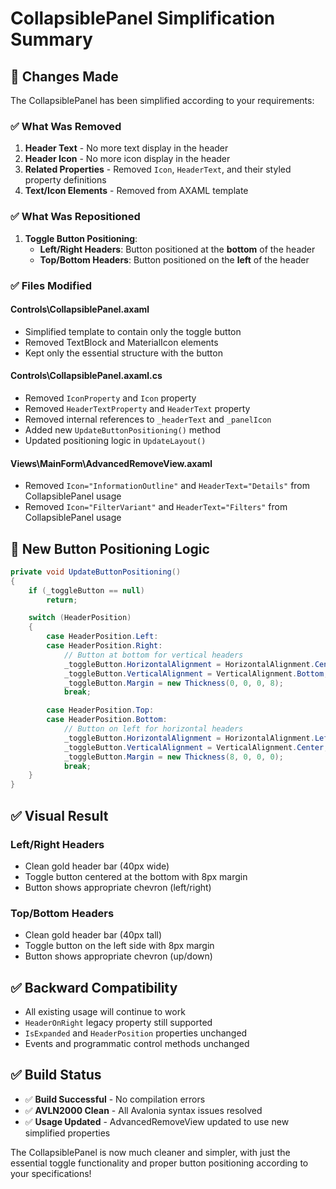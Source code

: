# CollapsiblePanel Simplification Summary

## 🎯 **Changes Made**

The CollapsiblePanel has been simplified according to your requirements:

### ✅ **What Was Removed**
1. **Header Text** - No more text display in the header
2. **Header Icon** - No more icon display in the header  
3. **Related Properties** - Removed `Icon`, `HeaderText`, and their styled property definitions
4. **Text/Icon Elements** - Removed from AXAML template

### ✅ **What Was Repositioned**
1. **Toggle Button Positioning**:
   - **Left/Right Headers**: Button positioned at the **bottom** of the header
   - **Top/Bottom Headers**: Button positioned on the **left** of the header

### ✅ **Files Modified**

#### **Controls\CollapsiblePanel.axaml**
- Simplified template to contain only the toggle button
- Removed TextBlock and MaterialIcon elements
- Kept only the essential structure with the button

#### **Controls\CollapsiblePanel.axaml.cs**
- Removed `IconProperty` and `Icon` property
- Removed `HeaderTextProperty` and `HeaderText` property  
- Removed internal references to `_headerText` and `_panelIcon`
- Added new `UpdateButtonPositioning()` method
- Updated positioning logic in `UpdateLayout()`

#### **Views\MainForm\AdvancedRemoveView.axaml**
- Removed `Icon="InformationOutline"` and `HeaderText="Details"` from CollapsiblePanel usage
- Removed `Icon="FilterVariant"` and `HeaderText="Filters"` from CollapsiblePanel usage

## 🎯 **New Button Positioning Logic**

```csharp
private void UpdateButtonPositioning()
{
    if (_toggleButton == null)
        return;

    switch (HeaderPosition)
    {
        case HeaderPosition.Left:
        case HeaderPosition.Right:
            // Button at bottom for vertical headers
            _toggleButton.HorizontalAlignment = HorizontalAlignment.Center;
            _toggleButton.VerticalAlignment = VerticalAlignment.Bottom;
            _toggleButton.Margin = new Thickness(0, 0, 0, 8);
            break;

        case HeaderPosition.Top:
        case HeaderPosition.Bottom:
            // Button on left for horizontal headers
            _toggleButton.HorizontalAlignment = HorizontalAlignment.Left;
            _toggleButton.VerticalAlignment = VerticalAlignment.Center;
            _toggleButton.Margin = new Thickness(8, 0, 0, 0);
            break;
    }
}
```

## ✅ **Visual Result**

### **Left/Right Headers**
- Clean gold header bar (40px wide)
- Toggle button centered at the bottom with 8px margin
- Button shows appropriate chevron (left/right)

### **Top/Bottom Headers**  
- Clean gold header bar (40px tall)
- Toggle button on the left side with 8px margin
- Button shows appropriate chevron (up/down)

## ✅ **Backward Compatibility**

- All existing usage will continue to work
- `HeaderOnRight` legacy property still supported
- `IsExpanded` and `HeaderPosition` properties unchanged
- Events and programmatic control methods unchanged

## ✅ **Build Status**

- ✅ **Build Successful** - No compilation errors
- ✅ **AVLN2000 Clean** - All Avalonia syntax issues resolved
- ✅ **Usage Updated** - AdvancedRemoveView updated to use new simplified properties

The CollapsiblePanel is now much cleaner and simpler, with just the essential toggle functionality and proper button positioning according to your specifications!
